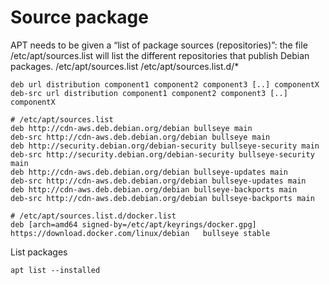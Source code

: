  # Source package
 APT needs to be given a “list of package sources (repositories)”: the file /etc/apt/sources.list will list the different repositories that publish Debian packages.
 /etc/apt/sources.list
 /etc/apt/sources.list.d/*

 ```
deb url distribution component1 component2 component3 [..] componentX
deb-src url distribution component1 component2 component3 [..] componentX
```

```
# /etc/apt/sources.list
deb http://cdn-aws.deb.debian.org/debian bullseye main
deb-src http://cdn-aws.deb.debian.org/debian bullseye main
deb http://security.debian.org/debian-security bullseye-security main
deb-src http://security.debian.org/debian-security bullseye-security main
deb http://cdn-aws.deb.debian.org/debian bullseye-updates main
deb-src http://cdn-aws.deb.debian.org/debian bullseye-updates main
deb http://cdn-aws.deb.debian.org/debian bullseye-backports main
deb-src http://cdn-aws.deb.debian.org/debian bullseye-backports main
```

```
# /etc/apt/sources.list.d/docker.list
deb [arch=amd64 signed-by=/etc/apt/keyrings/docker.gpg] https://download.docker.com/linux/debian   bullseye stable
```
List packages
```
apt list --installed
```


